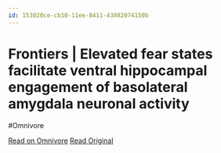 ```yaml
---
id: 153020ce-cb10-11ee-8411-43082074150b
---
```


# Frontiers | Elevated fear states facilitate ventral hippocampal engagement of basolateral amygdala neuronal activity
#Omnivore

[Read on Omnivore](https://omnivore.app/me/frontiers-elevated-fear-states-facilitate-ventral-hippocampal-en-18da6a7fa44)
[Read Original](https://www.frontiersin.org/articles/10.3389/fnbeh.2024.1347525/full)

